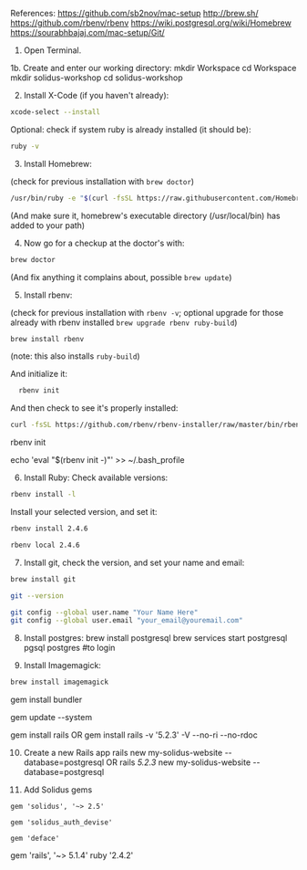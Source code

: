 References:
https://github.com/sb2nov/mac-setup
http://brew.sh/
https://github.com/rbenv/rbenv
https://wiki.postgresql.org/wiki/Homebrew
https://sourabhbajaj.com/mac-setup/Git/

1. Open Terminal.

1b. Create and enter our working directory:
mkdir Workspace
cd Workspace
mkdir solidus-workshop
cd solidus-workshop

2. Install X-Code (if you haven't already):

```bash
xcode-select --install
```

Optional: check if system ruby is already installed (it should be):
```bash
ruby -v
```

3. Install Homebrew:

(check for previous installation with `brew doctor`)

```bash
/usr/bin/ruby -e "$(curl -fsSL https://raw.githubusercontent.com/Homebrew/install/master/install)"
```
(And make sure it, homebrew's executable directory (/usr/local/bin) has added to your path)

4. Now go for a checkup at the doctor's with:
```bash
brew doctor
```
(And fix anything it complains about, possible `brew update`)

5. Install rbenv:

(check for previous installation with `rbenv -v`; optional upgrade for those already with rbenv installed `brew upgrade rbenv ruby-build`)

```bash
brew install rbenv
```

(note: this also installs `ruby-build`)

And initialize it:

```bash
  rbenv init
```

And then check to see it's properly installed:
```bash
curl -fsSL https://github.com/rbenv/rbenv-installer/raw/master/bin/rbenv-doctor | bash
```

rbenv init

echo 'eval "$(rbenv init -)"' >> ~/.bash_profile

6. Install Ruby:
Check available versions:
```bash
rbenv install -l
```
Install your selected version, and set it:
```bash
rbenv install 2.4.6

rbenv local 2.4.6
```

7. Install git, check the version, and set your name and email:
```bash
brew install git

git --version

git config --global user.name "Your Name Here"
git config --global user.email "your_email@youremail.com"
```

8. Install postgres:
brew install postgresql
brew services start postgresql
pgsql postgres #to login

9. Install Imagemagick:

```bash
brew install imagemagick
```

gem install bundler

gem update --system

gem install rails
OR
gem install rails -v '5.2.3' -V --no-ri --no-rdoc

10. Create a new Rails app
rails new my-solidus-website --database=postgresql
OR
rails _5.2.3_ new my-solidus-website --database=postgresql

11. Add Solidus gems

```
gem 'solidus', '~> 2.5'

gem 'solidus_auth_devise'

gem 'deface'
```


gem 'rails', '~> 5.1.4'
ruby '2.4.2'
